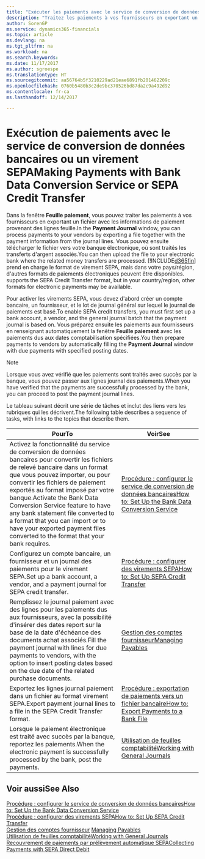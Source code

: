 ```yaml
---
title: "Exécuter les paiements avec le service de conversion de données bancaires ou un virement SEPA | Microsoft Docs"
description: "Traitez les paiements à vos fournisseurs en exportant un fichier avec les informations de paiement provenant des lignes journal."
author: SorenGP
ms.service: dynamics365-financials
ms.topic: article
ms.devlang: na
ms.tgt_pltfrm: na
ms.workload: na
ms.search.keywords: 
ms.date: 11/17/2017
ms.author: sgroespe
ms.translationtype: HT
ms.sourcegitcommit: aa56764b5f3210229ad21eae6891fb201462209c
ms.openlocfilehash: 0760b5480b3c2de9bc370526bd87da2c9a492d92
ms.contentlocale: fr-ca
ms.lasthandoff: 12/14/2017

---
```

# <a name="making-payments-with-bank-data-conversion-service-or-sepa-credit-transfer"></a><span data-ttu-id="15f63-103">Exécution de paiements avec le service de conversion de données bancaires ou un virement SEPA</span><span class="sxs-lookup"><span data-stu-id="15f63-103">Making Payments with Bank Data Conversion Service or SEPA Credit Transfer</span></span>
<span data-ttu-id="15f63-104">Dans la fenêtre **Feuille paiement**, vous pouvez traiter les paiements à vos fournisseurs en exportant un fichier avec les informations de paiement provenant des lignes feuille.</span><span class="sxs-lookup"><span data-stu-id="15f63-104">In the **Payment Journal** window, you can process payments to your vendors by exporting a file together with the payment information from the journal lines.</span></span> <span data-ttu-id="15f63-105">Vous pouvez ensuite télécharger le fichier vers votre banque électronique, où sont traités les transferts d'argent associés.</span><span class="sxs-lookup"><span data-stu-id="15f63-105">You can then upload the file to your electronic bank where the related money transfers are processed.</span></span> [!INCLUDE[d365fin](includes/d365fin_md.md)]<span data-ttu-id="15f63-106"> prend en charge le format de virement SEPA, mais dans votre pays/région, d'autres formats de paiements électroniques peuvent être disponibles.</span><span class="sxs-lookup"><span data-stu-id="15f63-106"> supports the SEPA Credit Transfer format, but in your country/region, other formats for electronic payments may be available.</span></span>   

 <span data-ttu-id="15f63-107">Pour activer les virements SEPA, vous devez d'abord créer un compte bancaire, un fournisseur, et le lot de journal général sur lequel le journal de paiements est basé.</span><span class="sxs-lookup"><span data-stu-id="15f63-107">To enable SEPA credit transfers, you must first set up a bank account, a vendor, and the general journal batch that the payment journal is based on.</span></span> <span data-ttu-id="15f63-108">Vous préparez ensuite les paiements aux fournisseurs en renseignant automatiquement la fenêtre **Feuille paiement** avec les paiements dus aux dates comptabilisation spécifiées.</span><span class="sxs-lookup"><span data-stu-id="15f63-108">You then prepare payments to vendors by automatically filling the **Payment Journal** window with due payments with specified posting dates.</span></span>  

> [!NOTE]  
>  <span data-ttu-id="15f63-109">Lorsque vous avez vérifié que les paiements sont traités avec succès par la banque, vous pouvez passer aux lignes journal des paiements.</span><span class="sxs-lookup"><span data-stu-id="15f63-109">When you have verified that the payments are successfully processed by the bank, you can proceed to post the payment journal lines.</span></span>  

 <span data-ttu-id="15f63-110">Le tableau suivant décrit une série de tâches et inclut des liens vers les rubriques qui les décrivent.</span><span class="sxs-lookup"><span data-stu-id="15f63-110">The following table describes a sequence of tasks, with links to the topics that describe them.</span></span>   

|<span data-ttu-id="15f63-111">**Pour**</span><span class="sxs-lookup"><span data-stu-id="15f63-111">**To**</span></span>|<span data-ttu-id="15f63-112">**Voir**</span><span class="sxs-lookup"><span data-stu-id="15f63-112">**See**</span></span>|  
|------------|-------------|  
|<span data-ttu-id="15f63-113">Activez la fonctionnalité du service de conversion de données bancaires pour convertir les fichiers de relevé bancaire dans un format que vous pouvez importer, ou pour convertir les fichiers de paiement exportés au format imposé par votre banque.</span><span class="sxs-lookup"><span data-stu-id="15f63-113">Activate the Bank Data Conversion Service feature to have any bank statement file converted to a format that you can import or to have your exported payment files converted to the format that your bank requires.</span></span>|[<span data-ttu-id="15f63-114">Procédure : configurer le service de conversion de données bancaires</span><span class="sxs-lookup"><span data-stu-id="15f63-114">How to: Set Up the Bank Data Conversion Service</span></span>](bank-how-setup-bank-statement-service.md)|  
|<span data-ttu-id="15f63-115">Configurez un compte bancaire, un fournisseur et un journal des paiements pour le virement SEPA.</span><span class="sxs-lookup"><span data-stu-id="15f63-115">Set up a bank account, a vendor, and a payment journal for SEPA credit transfer.</span></span>|[<span data-ttu-id="15f63-116">Procédure : configurer des virements SEPA</span><span class="sxs-lookup"><span data-stu-id="15f63-116">How to: Set Up SEPA Credit Transfer</span></span>](finance-how-to-set-up-sepa-credit-transfer.md)|  
|<span data-ttu-id="15f63-117">Remplissez le journal paiement avec des lignes pour les paiements dus aux fournisseurs, avec la possibilité d'insérer des dates report sur la base de la date d'échéance des documents achat associés.</span><span class="sxs-lookup"><span data-stu-id="15f63-117">Fill the payment journal with lines for due payments to vendors, with the option to insert posting dates based on the due date of the related purchase documents.</span></span>|[<span data-ttu-id="15f63-118">Gestion des comptes fournisseur</span><span class="sxs-lookup"><span data-stu-id="15f63-118">Managing Payables</span></span>](payables-manage-payables.md)|  
|<span data-ttu-id="15f63-119">Exportez les lignes journal paiement dans un fichier au format virement SEPA.</span><span class="sxs-lookup"><span data-stu-id="15f63-119">Export payment journal lines to a file in the SEPA Credit Transfer format.</span></span>|[<span data-ttu-id="15f63-120">Procédure : exportation de paiements vers un fichier bancaire</span><span class="sxs-lookup"><span data-stu-id="15f63-120">How to: Export Payments to a Bank File</span></span>](payables-how-export-payments-bank-file.md)|  
|<span data-ttu-id="15f63-121">Lorsque le paiement électronique est traité avec succès par la banque, reportez les paiements.</span><span class="sxs-lookup"><span data-stu-id="15f63-121">When the electronic payment is successfully processed by the bank, post the payments.</span></span>|[<span data-ttu-id="15f63-122">Utilisation de feuilles comptabilité</span><span class="sxs-lookup"><span data-stu-id="15f63-122">Working with General Journals</span></span>](ui-work-general-journals.md)|  

## <a name="see-also"></a><span data-ttu-id="15f63-123">Voir aussi</span><span class="sxs-lookup"><span data-stu-id="15f63-123">See Also</span></span>  
[<span data-ttu-id="15f63-124">Procédure : configurer le service de conversion de données bancaires</span><span class="sxs-lookup"><span data-stu-id="15f63-124">How to: Set Up the Bank Data Conversion Service</span></span>](bank-how-setup-bank-statement-service.md)  
[<span data-ttu-id="15f63-125">Procédure : configurer des virements SEPA</span><span class="sxs-lookup"><span data-stu-id="15f63-125">How to: Set Up SEPA Credit Transfer</span></span>](finance-how-to-set-up-sepa-credit-transfer.md)  
<span data-ttu-id="15f63-126">[Gestion des comptes fournisseur](payables-manage-payables.md) </span><span class="sxs-lookup"><span data-stu-id="15f63-126">[Managing Payables](payables-manage-payables.md) </span></span>  
[<span data-ttu-id="15f63-127">Utilisation de feuilles comptabilité</span><span class="sxs-lookup"><span data-stu-id="15f63-127">Working with General Journals</span></span>](ui-work-general-journals.md)  
[<span data-ttu-id="15f63-128">Recouvrement de paiements par prélèvement automatique SEPA</span><span class="sxs-lookup"><span data-stu-id="15f63-128">Collecting Payments with SEPA Direct Debit</span></span>](finance-collect-payments-with-sepa-direct-debit.md)   

